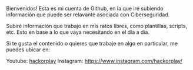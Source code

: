 Bienvenidos! 
Esta es mi cuenta de Github, en la que iré subiendo información que puede ser relavante asociada con Ciberseguridad.

Subiré información que trabajo en mis ratos libres, como plantillas, scripts, etc. Esto en base a lo que vaya necesitando en el día a día.

Si te gusta el contenido o quieres que trabaje en algo en particular, me puedes ubicar en:

Youtube: [hackorplay](https://www.youtube.com/@hackorplay)
Instagram: https://www.instagram.com/hackorplay/
